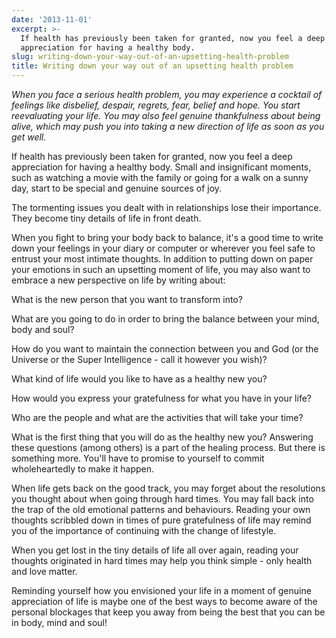 ```yaml
---
date: '2013-11-01'
excerpt: >-
  If health has previously been taken for granted, now you feel a deep
  appreciation for having a healthy body.
slug: writing-down-your-way-out-of-an-upsetting-health-problem
title: Writing down your way out of an upsetting health problem
---
```


*When you face a serious health problem, you may experience a cocktail of feelings like disbelief, despair, regrets, fear, belief and hope. You start reevaluating your life. You may also feel genuine thankfulness about being alive, which may push you into taking a new direction of life as soon as you get well.*

If health has previously been taken for granted, now you feel a deep appreciation for having a healthy body. Small and insignificant moments, such as watching a movie with the family or going for a walk on a sunny day, start to be special and genuine sources of joy.

The tormenting issues you dealt with in relationships lose their importance. They become tiny details of life in front death.

When you fight to bring your body back to balance, it's a good time to write down your feelings in your diary or computer or wherever you feel safe to entrust your most intimate thoughts.
In addition to putting down on paper your emotions in such an upsetting moment of life, you may also want to embrace a new perspective on life by writing about:

What is the new person that you want to transform into?

What are you going to do in order to bring the balance between your mind, body and soul?

How do you want to maintain the connection between you and God (or the Universe or the Super Intelligence - call it however you wish)?

What kind of life would you like to have as a healthy new you?

How would you express your gratefulness for what you have in your life?

Who are the people and what are the activities that will take your time?

What is the first thing that you will do as the healthy new you?
Answering these questions (among others) is a part of the healing process. But there is something more. You'll have to promise to yourself to commit wholeheartedly to make it happen.

When life gets back on the good track, you may forget about the resolutions you thought about when going through hard times. You may fall back into the trap of the old emotional patterns and behaviours. Reading your own thoughts scribbled down in times of pure gratefulness of life may remind you of the importance of continuing with the change of lifestyle.

When you get lost in the tiny details of life all over again, reading your thoughts originated in hard times may help you think simple - only health and love matter.

Reminding yourself how you envisioned your life in a moment of genuine appreciation of life is maybe one of the best ways to become aware of the personal blockages that keep you away from being the best that you can be in body, mind and soul!
